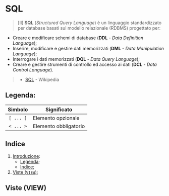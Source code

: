 # SQL

>[Il] **SQL** (_Structured Query Language_) è un linguaggio standardizzato per database basati sul modello relazionale (RDBMS) progettato per:
* Creare e modificare schemi di database (**DDL** - _Data Definition Language_);
* Inserire, modificare e gestire dati memorizzati (**DML** - _Data Manipulation Language_);
* Interrogare i dati memorizzati (**DQL** - _Data Query Language_);
* Creare e gestire strumenti di controllo ed accesso ai dati (**DCL** - _Data Control Language_).
> - [SQL](https://it.wikipedia.org/wiki/Structured_Query_Language) - Wikipedia

## Legenda:
| Simbolo   | Significato               |
| :-------: | ------------------------- |
| `[ ... ]` | Elemento opzionale        |
| `< ... >` | Elemento obbligatorio     |

## Indice
1. [Introduzione](#pl-sql):
    * [Legenda](#legenda);
    * [Indice](#indice);
1. [Viste (`VIEW`)](#viste-view);

## Viste (VIEW)
